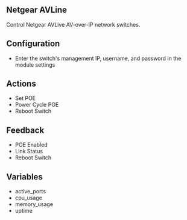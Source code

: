 ## Netgear AVLine

Control Netgear AVLive AV-over-IP network switches.

## Configuration

- Enter the switch's management IP, username, and password in the module settings

## Actions

- Set POE
- Power Cycle POE
- Reboot Switch

## Feedback

- POE Enabled
- Link Status
- Reboot Switch

## Variables

- active_ports
- cpu_usage
- memory_usage
- uptime
